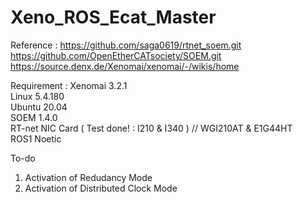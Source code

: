 # Xeno_ROS_Ecat_Master
Reference : https://github.com/saga0619/rtnet_soem.git
            https://github.com/OpenEtherCATsociety/SOEM.git
            https://source.denx.de/Xenomai/xenomai/-/wikis/home

Requirement : Xenomai 3.2.1   
              Linux 5.4.180  
              Ubuntu 20.04  
              SOEM 1.4.0  
              RT-net NIC Card ( Test done! : I210 & I340 )  // WGI210AT & E1G44HT  
              ROS1 Noetic  
              
To-do
1. Activation of Redudancy Mode 
2. Activation of Distributed Clock Mode
       
